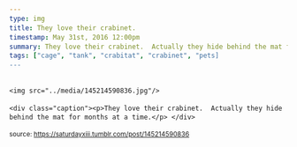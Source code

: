 ```yaml
---
type: img
title: They love their crabinet. 
timestamp: May 31st, 2016 12:00pm
summary: They love their crabinet.  Actually they hide behind the mat for months at a time.</p> 
tags: ["cage", "tank", "crabitat", "crabinet", "pets]
---
```


                
                
                
                                                                                        <img src="../media/145214590836.jpg"/>
                                                                                          <div class="caption"><p>They love their crabinet.  Actually they hide behind the mat for months at a time.</p> </div>
                                    
                
                
                
                
                                
<small>source: https://saturdayxiii.tumblr.com/post/145214590836</small>